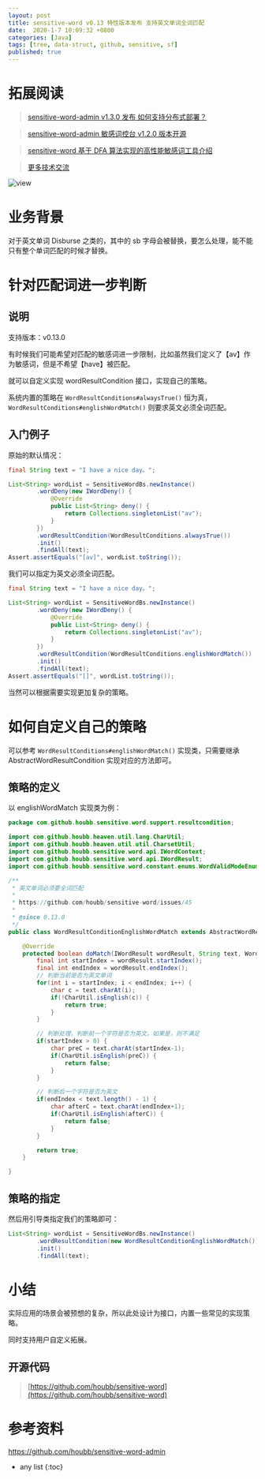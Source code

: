 ```yaml
---
layout: post
title: sensitive-word v0.13 特性版本发布 支持英文单词全词匹配
date:  2020-1-7 10:09:32 +0800
categories: [Java]
tags: [tree, data-struct, github, sensitive, sf]
published: true
---
```


# 拓展阅读

> [sensitive-word-admin v1.3.0 发布 如何支持分布式部署？](https://mp.weixin.qq.com/s/4wia8SlQQbLV5_OHplaWvg)

> [sensitive-word-admin 敏感词控台 v1.2.0 版本开源](https://mp.weixin.qq.com/s/7wSy0PuJLTudEo9gTY5s5w)

> [sensitive-word 基于 DFA 算法实现的高性能敏感词工具介绍](https://mp.weixin.qq.com/s/OKLCWlOTv_PSi9MIfDpoMw)

> [更多技术交流](https://mp.weixin.qq.com/s/rkSvXxiiLGjl3S-ZOZCr0Q)

![view](https://img-blog.csdnimg.cn/direct/f8a37602c4ea40cb8eca06978ada1cd1.jpeg#pic_center)

# 业务背景

对于英文单词 Disburse 之类的，其中的 sb 字母会被替换，要怎么处理，能不能只有整个单词匹配的时候才替换。

# 针对匹配词进一步判断

## 说明

支持版本：v0.13.0

有时候我们可能希望对匹配的敏感词进一步限制，比如虽然我们定义了【av】作为敏感词，但是不希望【have】被匹配。

就可以自定义实现 wordResultCondition 接口，实现自己的策略。

系统内置的策略在 `WordResultConditions#alwaysTrue()` 恒为真，`WordResultConditions#englishWordMatch()` 则要求英文必须全词匹配。

## 入门例子

原始的默认情况：

```java
final String text = "I have a nice day。";

List<String> wordList = SensitiveWordBs.newInstance()
        .wordDeny(new IWordDeny() {
            @Override
            public List<String> deny() {
                return Collections.singletonList("av");
            }
        })
        .wordResultCondition(WordResultConditions.alwaysTrue())
        .init()
        .findAll(text);
Assert.assertEquals("[av]", wordList.toString());
```

我们可以指定为英文必须全词匹配。

```java
final String text = "I have a nice day。";

List<String> wordList = SensitiveWordBs.newInstance()
        .wordDeny(new IWordDeny() {
            @Override
            public List<String> deny() {
                return Collections.singletonList("av");
            }
        })
        .wordResultCondition(WordResultConditions.englishWordMatch())
        .init()
        .findAll(text);
Assert.assertEquals("[]", wordList.toString());
```

当然可以根据需要实现更加复杂的策略。

# 如何自定义自己的策略

可以参考 `WordResultConditions#englishWordMatch()` 实现类，只需要继承 AbstractWordResultCondition 实现对应的方法即可。

## 策略的定义

以 englishWordMatch 实现类为例：

```java
package com.github.houbb.sensitive.word.support.resultcondition;

import com.github.houbb.heaven.util.lang.CharUtil;
import com.github.houbb.heaven.util.util.CharsetUtil;
import com.github.houbb.sensitive.word.api.IWordContext;
import com.github.houbb.sensitive.word.api.IWordResult;
import com.github.houbb.sensitive.word.constant.enums.WordValidModeEnum;

/**
 * 英文单词必须要全词匹配
 *
 * https://github.com/houbb/sensitive-word/issues/45
 *
 * @since 0.13.0
 */
public class WordResultConditionEnglishWordMatch extends AbstractWordResultCondition {

    @Override
    protected boolean doMatch(IWordResult wordResult, String text, WordValidModeEnum modeEnum, IWordContext context) {
        final int startIndex = wordResult.startIndex();
        final int endIndex = wordResult.endIndex();
        // 判断当前是否为英文单词
        for(int i = startIndex; i < endIndex; i++) {
            char c = text.charAt(i);
            if(!CharUtil.isEnglish(c)) {
                return true;
            }
        }

        // 判断处理，判断前一个字符是否为英文。如果是，则不满足
        if(startIndex > 0) {
            char preC = text.charAt(startIndex-1);
            if(CharUtil.isEnglish(preC)) {
                return false;
            }
        }

        // 判断后一个字符是否为英文
        if(endIndex < text.length() - 1) {
            char afterC = text.charAt(endIndex+1);
            if(CharUtil.isEnglish(afterC)) {
                return false;
            }
        }

        return true;
    }

}
```

## 策略的指定

然后用引导类指定我们的策略即可：

```java
List<String> wordList = SensitiveWordBs.newInstance()
        .wordResultCondition(new WordResultConditionEnglishWordMatch())
        .init()
        .findAll(text);
```

# 小结

实际应用的场景会被预想的复杂，所以此处设计为接口，内置一些常见的实现策略。

同时支持用户自定义拓展。

## 开源代码

> [https://github.com/houbb/sensitive-word](https://github.com/houbb/sensitive-word)

# 参考资料

https://github.com/houbb/sensitive-word-admin

* any list
{:toc}